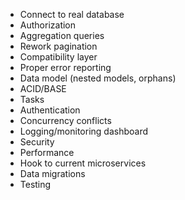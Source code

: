   - Connect to real database
  - Authorization
  - Aggregation queries
  - Rework pagination
  - Compatibility layer
  - Proper error reporting
  - Data model (nested models, orphans)
  - ACID/BASE
  - Tasks
  - Authentication
  - Concurrency conflicts
  - Logging/monitoring dashboard
  - Security
  - Performance
  - Hook to current microservices
  - Data migrations
  - Testing
